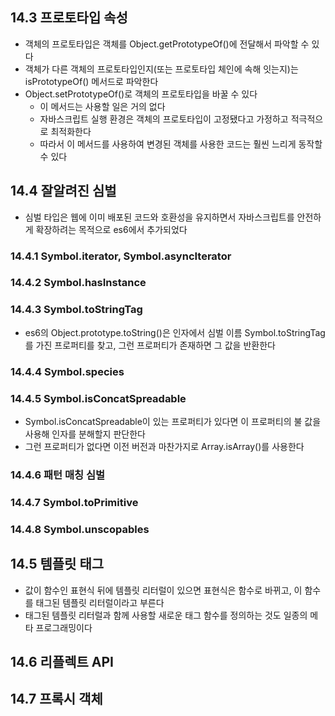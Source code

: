 ## 14.3 프로토타입 속성

- 객체의 프로토타입은 객체를 Object.getPrototypeOf()에 전달해서 파악할 수 있다
- 객체가 다른 객체의 프로토타입인지(또는 프로토타입 체인에 속해 잇는지)는 isPrototypeOf() 메서드로 파악한다
- Object.setPrototypeOf()로 객체의 프로토타입을 바꿀 수 있다
    - 이 메서드는 사용할 일은 거의 없다
    - 자바스크립트 실행 환경은 객체의 프로토타입이 고정됐다고 가정하고 적극적으로 최적화한다
    - 따라서 이 메서드를 사용하여 변경된 객체를 사용한 코드는 훨씬 느리게 동작할 수 있다

## 14.4 잘알려진 심벌

- 심벌 타입은 웹에 이미 배포된 코드와 호환성을 유지하면서 자바스크립트를 안전하게 확장하려는 목적으로 es6에서 추가되었다

### 14.4.1 Symbol.iterator, Symbol.asyncIterator

### 14.4.2 Symbol.hasInstance

### 14.4.3 Symbol.toStringTag

- es6의 Object.prototype.toString()은 인자에서 심벌 이름 Symbol.toStringTag를 가진 프로퍼티를 찾고, 그런 프로퍼티가 존재하면 그 값을 반환한다

### 14.4.4 Symbol.species

### 14.4.5 Symbol.isConcatSpreadable

- Symbol.isConcatSpreadable이 있는 프로퍼티가 있다면 이 프로퍼티의 불 값을 사용해 인자를 분해할지 판단한다
- 그런 프로퍼티가 없다면 이전 버전과 마찬가지로 Array.isArray()를 사용한다

### 14.4.6 패턴 매칭 심벌

### 14.4.7 Symbol.toPrimitive

### 14.4.8 Symbol.unscopables

## 14.5 템플릿 태그

- 값이 함수인 표현식 뒤에 템플릿 리터럴이 있으면 표현식은 함수로 바뀌고, 이 함수를 태그된 템플릿 리터럴이라고 부른다
- 태그된 템플릿 리터럴과 함께 사용할 새로운 태그 함수를 정의하는 것도 일종의 메타 프로그래밍이다

## 14.6 리플렉트 API

## 14.7 프록시 객체
